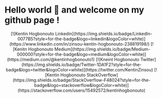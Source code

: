 # Hello world 👋 and welcome on my github page !

<div align="center">
[![Kentin Hogbonouto Linkedin](https://img.shields.io/badge/LinkedIn-0077B5?style=for-the-badge&logo=linkedin&logoColor=white)](https://www.linkedin.com/in/zinsou-kentin-hogbonouto-238819198/)
[![Kenitn Hogbonouto Medium](https://img.shields.io/badge/Medium-000000?style=for-the-badge&logo=medium&logoColor=white)](https://medium.com/@kentinhogbonouto1)
[![Kneint Hogbonouto Twitter](https://img.shields.io/badge/Twitter-1DA1F2?style=for-the-badge&logo=twitter&logoColor=white)](https://twitter.com/KentinZinsou)
[![Kentin Hogbonouto StackOverflow](https://img.shields.io/badge/StackOverflow-F48024?style=for-the-badge&logo=stackoverflow&logoColor=white)](https://stackoverflow.com/users/15492572/kentinhogbonouto)
</div>
